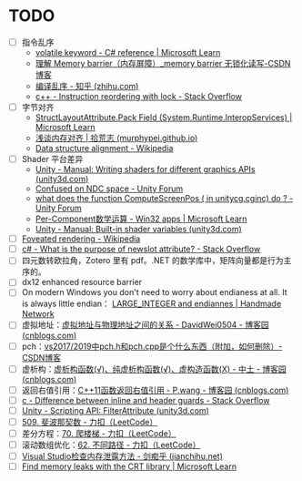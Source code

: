 # TODO

- [ ] 指令乱序
    - [volatile keyword - C# reference | Microsoft Learn](https://learn.microsoft.com/en-us/dotnet/csharp/language-reference/keywords/volatile)
    - [理解 Memory barrier（内存屏障）_memory barrier 无锁化读写-CSDN博客](https://blog.csdn.net/zhangxiao93/article/details/42966279)
    - [编译乱序 - 知乎 (zhihu.com)](https://zhuanlan.zhihu.com/p/102370222)
    - [c++ - Instruction reordering with lock - Stack Overflow](https://stackoverflow.com/questions/39762802/instruction-reordering-with-lock)
- [ ] 字节对齐
    - [StructLayoutAttribute.Pack Field (System.Runtime.InteropServices) | Microsoft Learn](https://learn.microsoft.com/en-us/dotnet/api/system.runtime.interopservices.structlayoutattribute.pack?view=net-8.0)
    - [浅谈内存对齐 | 拾荒志 (murphypei.github.io)](https://murphypei.github.io/blog/2020/04/memory-align)
    - [Data structure alignment - Wikipedia](https://en.wikipedia.org/wiki/Data_structure_alignment)
- [ ] Shader 平台差异
    - [Unity - Manual: Writing shaders for different graphics APIs (unity3d.com)](https://docs.unity3d.com/Manual/SL-PlatformDifferences.html)
    - [Confused on NDC space - Unity Forum](https://forum.unity.com/threads/confused-on-ndc-space.1024414/)
    - [what does the function ComputeScreenPos ( in unitycg.cginc) do ? - Unity Forum](https://discussions.unity.com/t/what-does-the-function-computescreenpos-in-unitycg-cginc-do/565450)
    - [Per-Component数学运算 - Win32 apps | Microsoft Learn](https://learn.microsoft.com/zh-cn/windows/win32/direct3dhlsl/dx-graphics-hlsl-per-component-math#the-matrix-type)
    - [Unity - Manual: Built-in shader variables (unity3d.com)](https://docs.unity3d.com/Manual/SL-UnityShaderVariables.html)
- [ ] [Foveated rendering - Wikipedia](https://en.wikipedia.org/wiki/Foveated_rendering)
- [ ] [c# - What is the purpose of newslot attribute? - Stack Overflow](https://stackoverflow.com/questions/55532508/what-is-the-purpose-of-newslot-attribute)
- [ ] 四元数转欧拉角，Zotero 里有 pdf。.NET 的数学库中，矩阵向量都是行为主序的。
- [ ] dx12 enhanced resource barrier
- [ ] On modern Windows you don't need to worry about endianess at all. It is always little endian： [LARGE_INTEGER and endiannes | Handmade Network](https://hero.handmade.network/forums/code-discussion/t/354-large_integer_and_endiannes)
- [ ] 虚拟地址：[虚拟地址与物理地址之间的关系 - DavidWei0504 - 博客园 (cnblogs.com)](https://www.cnblogs.com/david-wei0810/p/5845546.html)
- [ ] pch：[vs2017/2019中pch.h和pch.cpp是个什么东西（附加，如何删除）-CSDN博客](https://blog.csdn.net/qq_41375318/article/details/111790303)
- [ ] 虚析构：[虚析构函数(√)、纯虚析构函数(√)、虚构造函数(X) - 中土 - 博客园 (cnblogs.com)](https://www.cnblogs.com/chio/archive/2007/09/10/888260.html)
- [ ] 返回右值引用：[C++11函数返回右值引用 - P.wang - 博客园 (cnblogs.com)](https://www.cnblogs.com/wangpei0522/p/4472548.html)
- [ ] [c - Difference between inline and header guards - Stack Overflow](https://stackoverflow.com/questions/65127721/difference-between-inline-and-header-guards)
- [ ] [Unity - Scripting API: FilterAttribute (unity3d.com)](https://docs.unity3d.com/ScriptReference/ShaderKeywordFilter.FilterAttribute.html)
- [ ] [509. 斐波那契数 - 力扣（LeetCode）](https://leetcode.cn/problems/fibonacci-number/solutions/545049/fei-bo-na-qi-shu-by-leetcode-solution-o4ze/?source=vscode)
- [ ] 差分方程：[70. 爬楼梯 - 力扣（LeetCode）](https://leetcode.cn/problems/climbing-stairs/solutions/286022/pa-lou-ti-by-leetcode-solution/?source=vscode)
- [ ] 滚动数组优化：[62. 不同路径 - 力扣（LeetCode）](https://leetcode.cn/problems/unique-paths/solutions/514311/bu-tong-lu-jing-by-leetcode-solution-hzjf/?source=vscode)
- [ ] [Visual Studio检查内存泄露方法 - 剑痴乎 (jianchihu.net)](https://blog.jianchihu.net/visual-studio-memory-leak.html)
- [ ] [Find memory leaks with the CRT library | Microsoft Learn](https://learn.microsoft.com/en-us/cpp/c-runtime-library/find-memory-leaks-using-the-crt-library?view=msvc-170)
